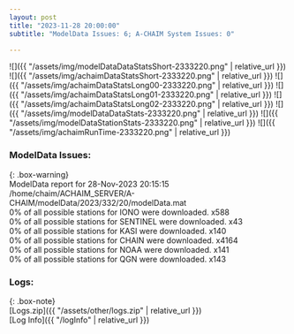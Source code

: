 ```yaml
---
layout: post
title: "2023-11-28 20:00:00"
subtitle: "ModelData Issues: 6; A-CHAIM System Issues: 0"

---
```


![]({{ "/assets/img/modelDataDataStatsShort-2333220.png" | relative_url }})
![]({{ "/assets/img/achaimDataStatsShort-2333220.png" | relative_url }})
![]({{ "/assets/img/achaimDataStatsLong00-2333220.png" | relative_url }})
![]({{ "/assets/img/achaimDataStatsLong01-2333220.png" | relative_url }})
![]({{ "/assets/img/achaimDataStatsLong02-2333220.png" | relative_url }})
![]({{ "/assets/img/modelDataDataStats-2333220.png" | relative_url }})
![]({{ "/assets/img/modelDataStationStats-2333220.png" | relative_url }})
![]({{ "/assets/img/achaimRunTime-2333220.png" | relative_url }})


### ModelData Issues:  
  
{: .box-warning}  
 ModelData report for 28-Nov-2023 20:15:15   
 /home/chaim/ACHAIM_SERVER/A-CHAIM/modelData/2023/332/20/modelData.mat   
 0% of all possible stations for IONO were downloaded. x588   
 0% of all possible stations for SENTINEL were downloaded. x43   
 0% of all possible stations for KASI were downloaded. x140   
 0% of all possible stations for CHAIN were downloaded. x4164   
 0% of all possible stations for NOAA were downloaded. x141   
 0% of all possible stations for QGN were downloaded. x143   
  


### Logs:  
  
{: .box-note}  
[Logs.zip]({{ "/assets/other/logs.zip" | relative_url }})  
[Log Info]({{ "/logInfo" | relative_url }})  
